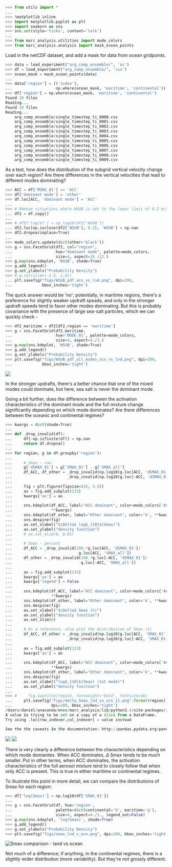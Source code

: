 ```python
>>> from utils import *
...
>>> %matplotlib inline
>>> import matplotlib.pyplot as plt
>>> import seaborn as sns
>>> sns.set(style='ticks', context='talk')
...
>>> from marc_analysis.utilities import mode_colors
>>> from marc_analysis.analysis import mask_ocean_points
```

Load in the netCDF dataset, and add a mask for data from ocean gridpoints.

```python
>>> data = load_experiment("arg_comp_ensemble/", 'nc')
>>> df = load_experiment("arg_comp_ensemble/", 'csv')
>>> ocean_mask = mask_ocean_points(data)
...
>>> data['region'] = (('index'),
...                   np.where(ocean_mask, 'maritime', 'continental'))
>>> df['region'] = np.where(ocean_mask, 'maritime', 'continental')
Found 10 files
Reading...
Found 10 files
Reading...
    arg_comp_ensemble/single_timestep_ti_0000.csv
    arg_comp_ensemble/single_timestep_ti_0001.csv
    arg_comp_ensemble/single_timestep_ti_0002.csv
    arg_comp_ensemble/single_timestep_ti_0003.csv
    arg_comp_ensemble/single_timestep_ti_0004.csv
    arg_comp_ensemble/single_timestep_ti_0005.csv
    arg_comp_ensemble/single_timestep_ti_0006.csv
    arg_comp_ensemble/single_timestep_ti_0007.csv
    arg_comp_ensemble/single_timestep_ti_0008.csv
    arg_comp_ensemble/single_timestep_ti_0009.csv
```

As a test, how does the distribution of the subgrid vertical velocity change over each region? Are there differences in the vertical velocities that lead to different modes dominating?

```python
>>> ACC = df['MODE_01'] == 'ACC'
>>> df['dominant mode'] = 'other'
>>> df.loc[ACC, 'dominant mode'] = 'ACC'
...
>>> # Remove situations where WSUB is set to the lower limit of 0.2 m/s
... df2 = df.copy()
...
>>> # df2['log(V)'] = np.log10(df2['WSUB'])
... df2.loc[np.isclose(df2['WSUB'], 0.2), 'WSUB'] = np.nan
>>> df2.dropna(inplace=True)
...
>>> mode_colors.update(dict(other='black'))
>>> g = sns.FacetGrid(df2, col="region",
...                   hue="dominant mode", palette=mode_colors,
...                   size=4, aspect=16./12.)
>>> g.map(sns.kdeplot, 'WSUB', shade=True)
>>> g.add_legend()
>>> g.set_ylabels("Probability Density")
>>> # g.set(xlim=(-1.5, 1.0))
... plt.savefig("figs/WSUB_pdf_ocn_vs_lnd.png", dpi=200,
...             bbox_inches='tight')
```

The quick answer would be 'no'; potentially, in maritime regions, there's a preference for slightly weaker updraft speads, and only in the stronger updraft speeds tend to favor other modes dominating. But this is probably covariance with the presence of large sea-salt particles, which we can quickly check -

```python
>>> df2_maritime = df2[df2.region == 'maritime']
>>> g = sns.FacetGrid(df2_maritime,
...                   hue='MODE_01', palette=mode_colors,
...                   size=4, aspect=4./3.)
>>> g.map(sns.kdeplot, 'WSUB', shade=True)
>>> g.add_legend()
>>> g.set_ylabels("Probability Density")
>>> plt.savefig("figs/WSUB_pdf_all_modes_ocn_vs_lnd.png", dpi=200,
...             bbox_inches='tight')
```

![](figs/WSUB_pdf_all_modes_ocn_vs_lnd.png)

In the stronger updrafts, there's a better chance that one of the mixed modes could dominate, but here, sea salt is never the dominant mode.

Going a bit further, does the difference between the activation characteristics of the dominant mode and the full mixture change significantly depending on which mode dominates? Are there differences between the oceanic and continental regimes?

```python
>>> kwargs = dict(shade=True)
...
>>> def _drop_invalid(df):
...     df[~np.isfinite(df)] = np.nan
...     return df.dropna()
...
>>> for region, g in df.groupby('region'):
...
...     # Smax - raw
...     g['dSMAX_01'] = g['SMAX_01'] - g['SMAX_all']
...     df_ACC, df_other = _drop_invalid(np.log10(g.loc[ACC, 'dSMAX_01'])),\
...                        _drop_invalid(np.log10(g.loc[~ACC, 'dSMAX_01']))
...
...     fig = plt.figure(figsize=(15, 3.5))
...     ax = fig.add_subplot(131)
...     kwargs['ax'] = ax
...
...     sns.kdeplot(df_ACC, label="ACC dominant", color=mode_colors['ACC'],
...                 **kwargs)
...     sns.kdeplot(df_other, label="Other dominant", color='k', **kwargs)
...     sns.despine(fig)
...     ax.set_xlabel("$\Delta$ log$_{10}$(Smax)")
...     ax.set_ylabel("density function")
...     # ax.set_xlim(0, 0.01)
...
...     # Smax - percent
...     df_ACC = _drop_invalid(100.*g.loc[ACC, 'dSMAX_01']/
...                             g.loc[ACC, 'SMAX_all'])
...     df_other = _drop_invalid(100.*g.loc[~ACC, 'dSMAX_01']/
...                              g.loc[~ACC, 'SMAX_all'])
...
...     ax = fig.add_subplot(132)
...     kwargs['ax'] = ax
...     kwargs['legend'] = False
...
...     sns.kdeplot(df_ACC, label="ACC dominant", color=mode_colors['ACC'],
...                 **kwargs)
...     sns.kdeplot(df_other, label="Other dominant", color='k', **kwargs)
...     sns.despine(fig)
...     ax.set_xlabel("$\Delta$ Smax (%)")
...     ax.set_ylabel("density function")
...     ax.set_xlim(0)
...
...     # As a reference, also plot the distribution of Smax (1)
...     df_ACC, df_other = _drop_invalid(np.log10(g.loc[ACC, 'SMAX_01'])), \
...                        _drop_invalid(np.log10(g.loc[~ACC, 'SMAX_01']))
...
...     ax = fig.add_subplot(133)
...     kwargs['ax'] = ax
...
...     sns.kdeplot(df_ACC, label="ACC dominant", color=mode_colors['ACC'],
...                 **kwargs)
...     sns.kdeplot(df_other, label="Other dominant", color='k', **kwargs)
...     sns.despine(fig)
...     ax.set_xlabel("log$_{10}$(Smax) (1st mode)")
...     ax.set_ylabel("density function")
...
>>> #     fig.suptitle(region, fontweight='bold', fontsize=16)
...     plt.savefig("figs/delta_Smax_lnd_vs_ocn_{}.png".format(region),
...                 dpi=200, bbox_inches='tight')
/Users/daniel/anaconda/envs/marc_analysis/lib/python3.4/site-packages/ipykernel/__main__.py:10: SettingWithCopyWarning: 
A value is trying to be set on a copy of a slice from a DataFrame.
Try using .loc[row_indexer,col_indexer] = value instead

See the the caveats in the documentation: http://pandas.pydata.org/pandas-docs/stable/indexing.html#indexing-view-versus-copy
```

![](figs/delta_Smax_lnd_vs_ocn_continental.png)
![](figs/delta_Smax_lnd_vs_ocn_maritime.png)

There is very clearly a difference between the characteristics depending on which mode domiantes. When ACC dominates, $\Delta$ Smax tends to be much smaller. Put in other terms, when ACC dominates, the activation characteristics of the full aerosol mixture tend to closely follow that when only ACC is present. This is true in either maritime or continental regimes.

To illustrate this point in more detail, we can compare the distributions of Smax for each region:

```python
>>> df['log(Smax)'] = np.log10(df['SMAX_01'])
...
>>> g = sns.FacetGrid(df, hue='region',
...                   palette=dict(continental='b', maritime='g'),
...                   size=4, aspect=4./3., legend_out=False)
>>> g.map(sns.kdeplot, 'log(Smax)', shade=True)
>>> g.add_legend()
>>> g.set_ylabels("Probability Density")
>>> plt.savefig("figs/smax_lnd_v_ocn.png", dpi=200, bbox_inches='tight')
```

![Smax comparison - land vs ocean](figs/smax_lnd_v_ocn.png)

Not much of a difference; if anything, in the continental regimes, there is a slightly wider distribution (more variability). But they're not grossly different.
